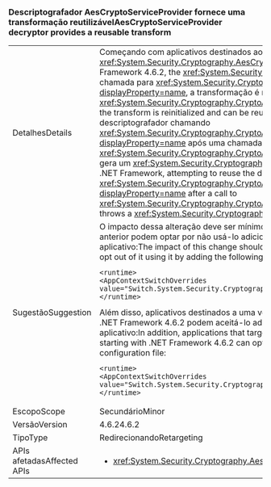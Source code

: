### <a name="aescryptoserviceprovider-decryptor-provides-a-reusable-transform"></a><span data-ttu-id="a6540-101">Descriptografador AesCryptoServiceProvider fornece uma transformação reutilizável</span><span class="sxs-lookup"><span data-stu-id="a6540-101">AesCryptoServiceProvider decryptor provides a reusable transform</span></span>

|   |   |
|---|---|
|<span data-ttu-id="a6540-102">Detalhes</span><span class="sxs-lookup"><span data-stu-id="a6540-102">Details</span></span>|<span data-ttu-id="a6540-103">Começando com aplicativos destinados ao .NET Framework 4.6.2, o descriptografador <xref:System.Security.Cryptography.AesCryptoServiceProvider> fornece uma transformação reutilizável.</span><span class="sxs-lookup"><span data-stu-id="a6540-103">Starting with apps that target the .NET Framework 4.6.2, the <xref:System.Security.Cryptography.AesCryptoServiceProvider> decryptor provides a reusable transform.</span></span> <span data-ttu-id="a6540-104">Após uma chamada para <xref:System.Security.Cryptography.CryptoAPITransform.TransformFinalBlock(System.Byte[],System.Int32,System.Int32)?displayProperty=name>, a transformação é reinicializada e pode ser reutilizada.</span><span class="sxs-lookup"><span data-stu-id="a6540-104">After a call to <xref:System.Security.Cryptography.CryptoAPITransform.TransformFinalBlock(System.Byte[],System.Int32,System.Int32)?displayProperty=name>, the transform is reinitialized and can be reused.</span></span> <span data-ttu-id="a6540-105">Para aplicativos destinados a versões anteriores do .NET Framework, tentar reutilizar o descriptografador chamando <xref:System.Security.Cryptography.CryptoAPITransform.TransformBlock(System.Byte[],System.Int32,System.Int32,System.Byte[],System.Int32)?displayProperty=name> após uma chamada para <xref:System.Security.Cryptography.CryptoAPITransform.TransformFinalBlock(System.Byte[],System.Int32,System.Int32)?displayProperty=name> gera um <xref:System.Security.Cryptography.CryptographicException> ou produz dados corrompidos.</span><span class="sxs-lookup"><span data-stu-id="a6540-105">For apps that target earlier versions of the .NET Framework, attempting to reuse the decryptor by calling <xref:System.Security.Cryptography.CryptoAPITransform.TransformBlock(System.Byte[],System.Int32,System.Int32,System.Byte[],System.Int32)?displayProperty=name> after a call to <xref:System.Security.Cryptography.CryptoAPITransform.TransformFinalBlock(System.Byte[],System.Int32,System.Int32)?displayProperty=name> throws a <xref:System.Security.Cryptography.CryptographicException> or produces corrupted data.</span></span>|
|<span data-ttu-id="a6540-106">Sugestão</span><span class="sxs-lookup"><span data-stu-id="a6540-106">Suggestion</span></span>|<span data-ttu-id="a6540-107">O impacto dessa alteração deve ser mínimo, uma vez que se trata do comportamento esperado. Aplicativos que dependem do comportamento anterior podem optar por não usá-lo adicionando a seguinte definição de configuração à seção <code>&lt;runtime&gt;</code> do arquivo de configuração do aplicativo:</span><span class="sxs-lookup"><span data-stu-id="a6540-107">The impact of this change should be minimal, since this is the expected behavior.Applications that depend on the previous behavior can opt out of it using it by adding the following configuration setting to the <code>&lt;runtime&gt;</code> section of the application's configuration file:</span></span><pre><code class="language-xml">&lt;runtime&gt;&#13;&#10;&lt;AppContextSwitchOverrides value=&quot;Switch.System.Security.Cryptography.AesCryptoServiceProvider.DontCorrectlyResetDecryptor=true&quot;/&gt;&#13;&#10;&lt;/runtime&gt;&#13;&#10;</code></pre><span data-ttu-id="a6540-108">Além disso, aplicativos destinados a uma versão anterior do .NET Framework, mas em execução em uma versão do .NET Framework a partir do .NET Framework 4.6.2 podem aceitá-lo adicionando a seguinte definição de configuração à seção <code>&lt;runtime&gt;</code> do arquivo de configuração do aplicativo:</span><span class="sxs-lookup"><span data-stu-id="a6540-108">In addition, applications that target a previous version of the .NET Framework but are running under a version of the .NET Framework starting with .NET Framework 4.6.2 can opt in to it by adding the following configuration setting to the <code>&lt;runtime&gt;</code> section of the application's configuration file:</span></span><pre><code class="language-xml">&lt;runtime&gt;&#13;&#10;&lt;AppContextSwitchOverrides value=&quot;Switch.System.Security.Cryptography.AesCryptoServiceProvider.DontCorrectlyResetDecryptor=false&quot;/&gt;&#13;&#10;&lt;/runtime&gt;&#13;&#10;</code></pre>|
|<span data-ttu-id="a6540-109">Escopo</span><span class="sxs-lookup"><span data-stu-id="a6540-109">Scope</span></span>|<span data-ttu-id="a6540-110">Secundário</span><span class="sxs-lookup"><span data-stu-id="a6540-110">Minor</span></span>|
|<span data-ttu-id="a6540-111">Versão</span><span class="sxs-lookup"><span data-stu-id="a6540-111">Version</span></span>|<span data-ttu-id="a6540-112">4.6.2</span><span class="sxs-lookup"><span data-stu-id="a6540-112">4.6.2</span></span>|
|<span data-ttu-id="a6540-113">Tipo</span><span class="sxs-lookup"><span data-stu-id="a6540-113">Type</span></span>|<span data-ttu-id="a6540-114">Redirecionando</span><span class="sxs-lookup"><span data-stu-id="a6540-114">Retargeting</span></span>|
|<span data-ttu-id="a6540-115">APIs afetadas</span><span class="sxs-lookup"><span data-stu-id="a6540-115">Affected APIs</span></span>|<ul><li><xref:System.Security.Cryptography.AesCryptoServiceProvider.CreateDecryptor?displayProperty=nameWithType></li></ul>|

